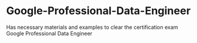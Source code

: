 # Google-Professional-Data-Engineer
Has necessary materials and examples to clear the certification exam Google Professional Data Engineer
